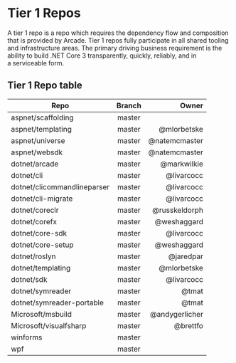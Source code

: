 # Tier 1 Repos

A tier 1 repo is a repo which requires the dependency flow and composition that is provided by Arcade.  Tier 1 repos fully participate in all shared tooling and infrastructure areas.
The primary driving business requirement is the ability to build .NET Core 3 transparently, quickly, reliably, and in a serviceable form.

## Tier 1 Repo table

| Repo                        | Branch        | Owner           |
| --------------------------- |:-------------:| ---------------:| 
| aspnet/scaffolding          | master        |  |
| aspnet/templating           | master        |  @mlorbetske    |
| aspnet/universe             | master        |  @natemcmaster  |
| aspnet/websdk               | master        |  @natemcmaster  |
| dotnet/arcade               | master        |  @markwilkie    |
| dotnet/cli                  | master        |  @livarcocc     |
| dotnet/clicommandlineparser | master        |  @livarcocc     |
| dotnet/cli-migrate          | master        |  @livarcocc     |
| dotnet/coreclr              | master        |  @russkeldorph  |
| dotnet/corefx               | master        |  @weshaggard    |
| dotnet/core-sdk             | master        |  @livarcocc     |
| dotnet/core-setup           | master        |  @weshaggard    |
| dotnet/roslyn               | master        |  @jaredpar      |
| dotnet/templating           | master        |  @mlorbetske    |
| dotnet/sdk                  | master        |  @livarcocc     |
| dotnet/symreader            | master        |  @tmat          |
| dotnet/symreader-portable   | master        |  @tmat          |
| Microsoft/msbuild           | master        |  @andygerlicher |
| Microsoft/visualfsharp      | master        |  @brettfo       |
| winforms                    | master        |  |
| wpf                         | master        |  |